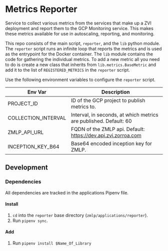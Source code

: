 # Metrics Reporter

Service to collect various metrics from the services that make up a ZVI deployment
and report them to the GCP Monitoring service. This makes these metrics
available for use in autoscaling, reporting, and monitoring. 

This repo consists of the main script, `reporter`, and the `lib` python module. The `reporter` 
script runs an infinite loop that reports the metrics and is used as the entrypoint for 
the Docker container. The `lib` module contains the code for gathering the individual metrics.
To add a new metric all you need to do is create a new class that inherits from 
`lib.metrics.BaseMetric` and add it to the list of `REGISTERED_METRICS` in the `reporter` script.

Use the following environment variables to configure the `reporter` script.

| Env Var | Description |
| ------- | ----------- |
| PROJECT_ID | ID of the GCP project to publish metrics to. |
| COLLECTION_INTERVAL | Interval, in seconds, at which metrics are published. Default: 60 | 
| ZMLP_API_URL | FQDN of the ZMLP api. Default: https://dev.api.zvi.zorroa.com | 
| INCEPTION_KEY_B64 | Base64 encoded inception key for ZMLP. | 


## Development
### Dependencies
All dependencies are tracked in the applications Pipenv file.

#### Install
1. `cd` into the `reporter` base directory (`zmlp/applications/reporter`).
1. Run `pipenv sync`.

#### Add
1. Run `pipenv install $Name_Of_Library`


